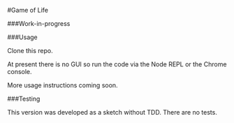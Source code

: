 #Game of Life

###Work-in-progress

###Usage

Clone this repo.

At present there is no GUI so run the code via the Node REPL or the Chrome console.

More usage instructions coming soon.

###Testing

This version was developed as a sketch without TDD. There are no tests.

